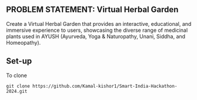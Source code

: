 ## PROBLEM STATEMENT: Virtual Herbal Garden
  
Create a Virtual Herbal Garden that provides an interactive, educational, and immersive experience to users, showcasing the diverse range of medicinal plants used in AYUSH (Ayurveda, Yoga & Naturopathy, Unani, Siddha, and Homeopathy).

## Set-up 

To clone

    git clone https://github.com/Kamal-kishor1/Smart-India-Hackathon-2024.git  
